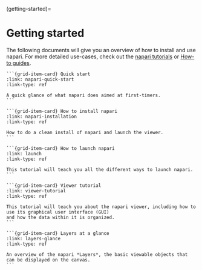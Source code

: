 (getting-started)=

# Getting started

The following documents will give you an overview of how to install and use
napari. For more detailed use-cases, check out the [napari tutorials](tutorials)
or [How-to guides](how-tos).

````{grid}
```{grid-item-card} Quick start
:link: napari-quick-start
:link-type: ref

A quick glance of what napari does aimed at first-timers.
```
````

````{grid}
```{grid-item-card} How to install napari
:link: napari-installation
:link-type: ref

How to do a clean install of napari and launch the viewer.
```

```{grid-item-card} How to launch napari
:link: launch
:link-type: ref

This tutorial will teach you all the different ways to launch napari.
```
````

````{grid}
```{grid-item-card} Viewer tutorial
:link: viewer-tutorial
:link-type: ref

This tutorial will teach you about the napari viewer, including how to use its graphical user interface (GUI)
and how the data within it is organized.
```

```{grid-item-card} Layers at a glance
:link: layers-glance
:link-type: ref

An overview of the napari *Layers*, the basic viewable objects that can be displayed on the canvas.
```
````
